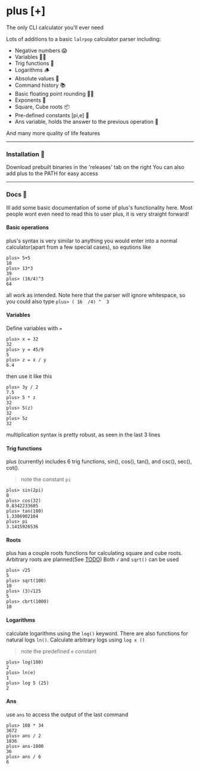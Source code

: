 # plus [+]

The only CLI calculator you'll ever need

Lots of additions to a basic `lalrpop` calculator parser including:

* Negative numbers 😱
* Variables 👩‍💻
* Trig functions 🌊
* Logarithms 🪵
* Absolute values 🧮
* Command history 📚
* Basic floating point rounding 👩‍🏫
* Exponents 📌
* Square, Cube roots 📦
* Pre-defined constants [pi,e] 🥧
* Ans variable, holds the answer to the previous operation 📝

And many more quality of life features

---

### Installation 🧮

Download prebuilt binaries in the 'releases' tab on the right
You can also add plus to the PATH for easy access

---

### Docs 📖

Ill add some basic documentation of some of plus's functionality here. Most people wont even need to read this to user plus, it is very straight forward!

#### Basic operations

plus's syntax is very similar to anything you would enter into a normal calculator(apart from a few special cases), so equtions like
```
plus> 5+5
10
plus> 13*3
39
plus> (16/4)^3
64
```

all work as intended. Note here that the parser will ignore whitespace, so you could also type `plus> ( 16  /4) ^  3`

#### Variables

Define variables with `=`

```
plus> x = 32
32
plus> y = 45/9
5
plus> z = x / y
6.4
```

then use it like this

```
plus> 3y / 2
7.5
plus> 5 * z
32
plus> 5(z)
32
plus> 5z
32
```

multiplication syntax is pretty robust, as seen in the last 3 lines

#### Trig functions

plus (currently) includes 6 trig functions, sin(), cos(), tan(), and csc(), sec(), cot(). 
> note the constant `pi`

```
plus> sin(2pi)
0
plus> cos(32)
0.8342233605
plus> tan(180)
1.3386902104
plus> pi
3.1415926536
```

#### Roots

plus has a couple roots functions for calculating square and cube roots. Arbitrary roots are planned(See [TODO](https://github.com/NalinPlad/plus/blob/master/TODO)) Both `√` and `sqrt()` can be used

```
plus> √25
5
plus> sqrt(100)
10
plus> (3)√125
5
plus> cbrt(1000)
10
```

#### Logarithms

calculate logarithms using the `log()` keyword. There are also functions for natural logs `ln()`. Calculate arbitrary logs using `log x ()`
> note the predefined `e` constant

```
plus> log(100)
2
plus> ln(e)
1
plus> log 5 (25)
2
```

#### Ans

use `ans` to access the output of the last command

```
plus> 108 * 34
3672
plus> ans / 2
1836
plus> ans-1800
36
plus> ans / 6
6
```
